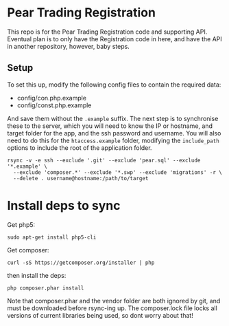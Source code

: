 # Pear Trading Registration

This repo is for the Pear Trading Registration code and supporting API.
Eventual plan is to only have the Registration code in here, and have the API
in another repository, however, baby steps.

## Setup

To set this up, modify the following config files to contain the required data:

* config/con.php.example
* config/const.php.example

And save them without the `.example` suffix. The next step is to synchronise
these to the server, which you will need to know the IP or hostname, and target
folder for the app, and the ssh password and username. You will also need to do
this for the `htaccess.example` folder, modifying the `include_path` options to
include the root of the application folder.

```
rsync -v -e ssh --exclude '.git' --exclude 'pear.sql' --exclude '*.example' \
  --exclude 'composer.*' --exclude '*.swp' --exclude 'migrations' -r \
  --delete . username@hostname:/path/to/target
```

# Install deps to sync

Get php5:

```
sudo apt-get install php5-cli
```

Get composer:

```
curl -sS https://getcomposer.org/installer | php
```

then install the deps:

```
php composer.phar install
```

Note that composer.phar and the vendor folder are both ignored by git, and must
be downloaded before rsync-ing up. The composer.lock file locks all versions of
current libraries being used, so dont worry about that!
